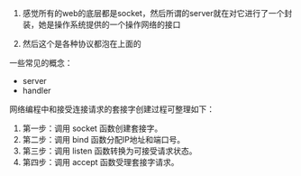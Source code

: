 1. 感觉所有的web的底层都是socket，然后所谓的server就在对它进行了一个封装，她是操作系统提供的一个操作网络的接口

2. 然后这个是各种协议都泡在上面的

   







一些常见的概念：

- server
- handler







网络编程中和接受连接请求的套接字创建过程可整理如下：

1. 第一步：调用 socket 函数创建套接字。
2. 第二步：调用 bind 函数分配IP地址和端口号。
3. 第三步：调用 listen 函数转换为可接受请求状态。
4. 第四步：调用 accept 函数受理套接字请求。
